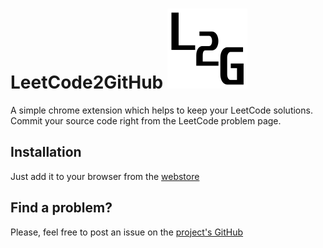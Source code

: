 # LeetCode2GitHub ![l2g-logo](img/l2g_logo.png?=50x "l2g-logo")
A simple chrome extension which helps to keep your LeetCode solutions.
Commit your source code right from the LeetCode problem page.

## Installation
Just add it to your browser from the [webstore][store]

## Find a problem?
Please, feel free to post an issue on the [project's GitHub][l2g]

[l2g]: https://github.com/jomei/leetcode2github
[store]: https://chrome.google.com/webstore/detail/kbamlgbbijaedbjioeeihphciepmlako
